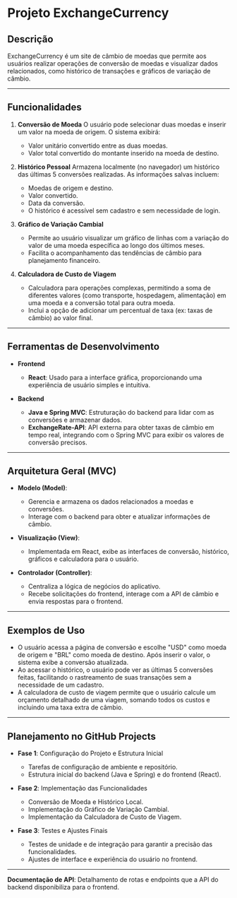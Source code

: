 # Projeto ExchangeCurrency

## Descrição
ExchangeCurrency é um site de câmbio de moedas que permite aos usuários realizar operações de conversão de moedas e visualizar dados relacionados, como histórico de transações e gráficos de variação de câmbio.

---

## Funcionalidades

1. **Conversão de Moeda**
   O usuário pode selecionar duas moedas e inserir um valor na moeda de origem. O sistema exibirá:
      - Valor unitário convertido entre as duas moedas.
      - Valor total convertido do montante inserido na moeda de destino.

2. **Histórico Pessoal**
   Armazena localmente (no navegador) um histórico das últimas 5 conversões realizadas. As informações salvas incluem:
      - Moedas de origem e destino.
      - Valor convertido.
      - Data da conversão.
      - O histórico é acessível sem cadastro e sem necessidade de login.

3. **Gráfico de Variação Cambial**
   - Permite ao usuário visualizar um gráfico de linhas com a variação do valor de uma moeda específica ao longo dos últimos meses.
   - Facilita o acompanhamento das tendências de câmbio para planejamento financeiro.

4. **Calculadora de Custo de Viagem**
   - Calculadora para operações complexas, permitindo a soma de diferentes valores (como transporte, hospedagem, alimentação) em uma moeda e a conversão total para outra moeda.
   - Inclui a opção de adicionar um percentual de taxa (ex: taxas de câmbio) ao valor final.

---

## Ferramentas de Desenvolvimento

- **Frontend**
  - **React**: Usado para a interface gráfica, proporcionando uma experiência de usuário simples e intuitiva.

- **Backend**
  - **Java e Spring MVC**: Estruturação do backend para lidar com as conversões e armazenar dados.
  - **ExchangeRate-API**: API externa para obter taxas de câmbio em tempo real, integrando com o Spring MVC para exibir os valores de conversão precisos.

---

## Arquitetura Geral (MVC)

- **Modelo (Model)**:
  - Gerencia e armazena os dados relacionados a moedas e conversões.
  - Interage com o backend para obter e atualizar informações de câmbio.

- **Visualização (View)**:
  - Implementada em React, exibe as interfaces de conversão, histórico, gráficos e calculadora para o usuário.

- **Controlador (Controller)**:
  - Centraliza a lógica de negócios do aplicativo.
  - Recebe solicitações do frontend, interage com a API de câmbio e envia respostas para o frontend.

---

## Exemplos de Uso

- O usuário acessa a página de conversão e escolhe "USD" como moeda de origem e "BRL" como moeda de destino. Após inserir o valor, o sistema exibe a conversão atualizada.
- Ao acessar o histórico, o usuário pode ver as últimas 5 conversões feitas, facilitando o rastreamento de suas transações sem a necessidade de um cadastro.
- A calculadora de custo de viagem permite que o usuário calcule um orçamento detalhado de uma viagem, somando todos os custos e incluindo uma taxa extra de câmbio.

---

## Planejamento no GitHub Projects

- **Fase 1**: Configuração do Projeto e Estrutura Inicial
  - Tarefas de configuração de ambiente e repositório.
  - Estrutura inicial do backend (Java e Spring) e do frontend (React).

- **Fase 2**: Implementação das Funcionalidades
  - Conversão de Moeda e Histórico Local.
  - Implementação do Gráfico de Variação Cambial.
  - Implementação da Calculadora de Custo de Viagem.

- **Fase 3**: Testes e Ajustes Finais
  - Testes de unidade e de integração para garantir a precisão das funcionalidades.
  - Ajustes de interface e experiência do usuário no frontend.

---

**Documentação de API**: Detalhamento de rotas e endpoints que a API do backend disponibiliza para o frontend.

